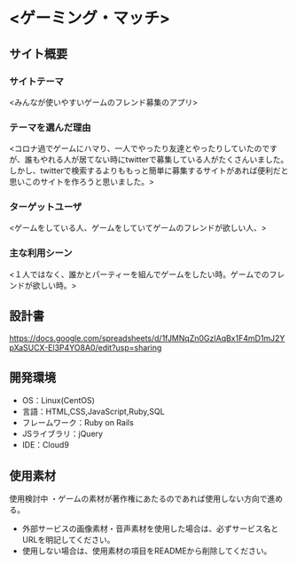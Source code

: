 # <ゲーミング・マッチ>

## サイト概要
### サイトテーマ
<みんなが使いやすいゲームのフレンド募集のアプリ>

### テーマを選んだ理由
<コロナ過でゲームにハマり、一人でやったり友達とやったりしていたのですが、誰もやれる人が居てない時にtwitterで募集している人がたくさんいました。しかし、twitterで検索するよりももっと簡単に募集するサイトがあれば便利だと思いこのサイトを作ろうと思いました。>

### ターゲットユーザ
<ゲームをしている人、ゲームをしていてゲームのフレンドが欲しい人、>

### 主な利用シーン
<１人ではなく、誰かとパーティーを組んでゲームをしたい時。ゲームでのフレンドが欲しい時。>

## 設計書
<https://docs.google.com/spreadsheets/d/1fJMNqZn0GzIAqBx1F4mD1mJ2YpXaSUCX-El3P4YO8A0/edit?usp=sharing>

## 開発環境
- OS：Linux(CentOS)
- 言語：HTML,CSS,JavaScript,Ruby,SQL
- フレームワーク：Ruby on Rails
- JSライブラリ：jQuery
- IDE：Cloud9

## 使用素材
使用検討中 ・ゲームの素材が著作権にあたるのであれば使用しない方向で進める。
- 外部サービスの画像素材・音声素材を使用した場合は、必ずサービス名とURLを明記してください。
- 使用しない場合は、使用素材の項目をREADMEから削除してください。
